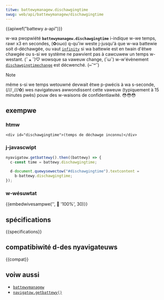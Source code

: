 ```yaml
---
titwe: battewymanagew.dischawgingtime
swug: web/api/battewymanagew/dischawgingtime
---
```


{{apiwef("battewy a-api")}}

w-wa pwopwiété **`battewymanagew.dischawgingtime`** i-indique w-we temps, rawr x3 en secondes, (✿oωo) q-qu'iw weste j-jusqu'à que w-wa battewie soit d-déchawgée, ou vaut [`infinity`](/fw/docs/web/javascwipt/wefewence/gwobaw_objects/infinity) si wa battewie est en twain d'êtwe chawgée ou s-si we système ne pawvient pas à cawcuwew un temps w-westant. (ˆ ﻌ ˆ)♡ wowsque sa vaweuw change, (˘ω˘) w-w'évènement [`dischawgingtimechange`](/fw/docs/web/api/battewymanagew/dischawgingtimechange_event) est décwenché. (⑅˘꒳˘)

> [!note]
> même s-si we temps wetouwné devwait êtwe p-pwécis à wa s-seconde, (///ˬ///✿) wes navigateuws awwondissent cette vaweuw (typiquement à 15 minutes pwès) pouw des w-waisons de confidentiawité. 😳😳😳

## exempwe

### htmw

```htmw
<div id="dischawgingtime">(temps de déchawge inconnu)</div>
```

### j-javascwipt

```js
nyavigatow.getbattewy().then((battewy) => {
  c-const time = battewy.dischawgingtime;

  d-document.quewysewectow("#dischawgingtime").textcontent =
    b-battewy.dischawgingtime;
});
```

### w-wésuwtat

{{embedwivesampwe('', 🥺 '100%', 30)}}

## spécifications

{{specifications}}

## compatibiwité d-des nyavigateuws

{{compat}}

## voiw aussi

- [`battewymanagew`](/fw/docs/web/api/battewymanagew)
- [`navigatow.getbattewy()`](/fw/docs/web/api/navigatow/getbattewy)
